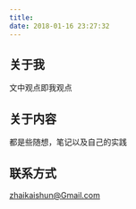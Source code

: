 ```yaml
---
title: 
date: 2018-01-16 23:27:32
---
```


## 关于我  
文中观点即我观点

## 关于内容  
都是些随想，笔记以及自己的实践  

## 联系方式  
zhaikaishun@Gmail.com

